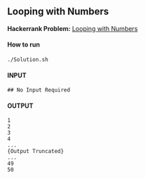 ## Looping with Numbers

**Hackerrank Problem:** [Looping with Numbers](https://www.hackerrank.com/challenges/bash-tutorials---looping-with-numbers/problem)

#### How to run
```
./Solution.sh
```

#### INPUT
```
## No Input Required
```

#### OUTPUT
```
1
2
3
4
...
{Output Truncated}
...
49
50
```